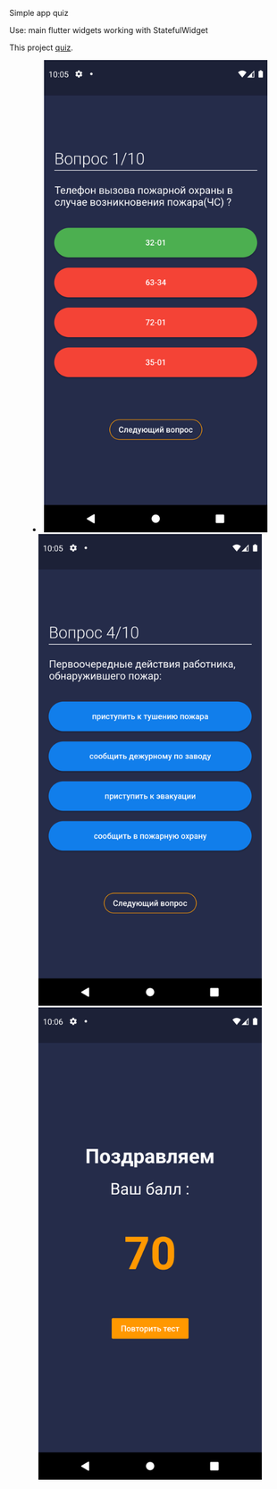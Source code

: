 Simple app quiz

Use:
main flutter widgets
working with StatefulWidget

This project [quiz](https://github.com/Antonyakov/quiz).
   
<li align="center">
    <img src="https://github.com/Antonyakov/quiz/blob/master/Screenshot_1644779134.png" width="400" alt="accessibility text">  
    <img src="https://github.com/Antonyakov/quiz/blob/master/Screenshot_1644779154.png" width="400" alt="accessibility text">
    <img src="https://github.com/Antonyakov/quiz/blob/master/Screenshot_1644779176.png" width="400" alt="accessibility text">
</li>
